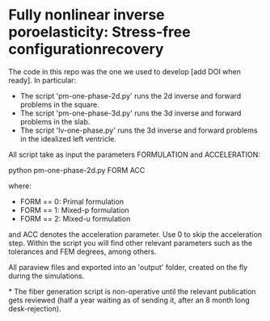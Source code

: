 # Fully nonlinear inverse poroelasticity: Stress-free configurationrecovery

The code in this repo was the one we used to develop [add DOI when ready]. In particular:

- The script 'pm-one-phase-2d.py' runs the 2d inverse and forward problems in the square. 
- The script 'pm-one-phase-3d.py' runs the 3d inverse and forward problems in the slab. 
- The script 'lv-one-phase.py' runs the 3d inverse and forward problems in the idealized left ventricle. 

All script take as input the parameters FORMULATION and ACCELERATION:

   python pm-one-phase-2d.py FORM ACC

where:
 - FORM == 0: Primal formulation
 - FORM == 1: Mixed-p formulation
 - FORM == 2: Mixed-u formulation

and ACC denotes the acceleration parameter. Use 0 to skip the acceleration step. Within the script you will find other relevant parameters such as the tolerances and FEM degrees, among others. 

All paraview files and exported into an 'output' folder, created on the fly during the simulations.

\* The fiber generation script is non-operative until the relevant publication gets reviewed (half a year waiting as of sending it, after an 8 month long desk-rejection).

